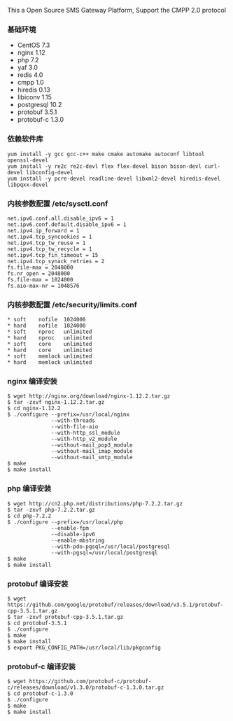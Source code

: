 This a Open Source SMS Gateway Platform, Support the CMPP 2.0 protocol

### 基础环境

- CentOS 7.3
- nginx 1.12
- php 7.2
- yaf 3.0
- redis 4.0
- cmpp 1.0
- hiredis 0.13
- libiconv 1.15
- postgresql 10.2
- protobuf 3.5.1
- protobuf-c 1.3.0

### 依赖软件库

    yum install -y gcc gcc-c++ make cmake automake autoconf libtool openssl-devel
    yum install -y re2c re2c-devl flex flex-devel bison bison-devl curl-devel libconfig-devel
    yum install -y pcre-devel readline-devel libxml2-devel hiredis-devel libpqxx-devel

### 内核参数配置 /etc/sysctl.conf

    net.ipv6.conf.all.disable_ipv6 = 1
    net.ipv6.conf.default.disable_ipv6 = 1
    net.ipv4.ip_forward = 1
    net.ipv4.tcp_syncookies = 1
    net.ipv4.tcp_tw_reuse = 1
    net.ipv4.tcp_tw_recycle = 1
    net.ipv4.tcp_fin_timeout = 15
    net.ipv4.tcp_synack_retries = 2
    fs.file-max = 2048000
    fs.nr_open = 2048000
    fs.file-max = 1024000
    fs.aio-max-nr = 1048576

### 内核参数配置 /etc/security/limits.conf

    * soft    nofile  1024000
    * hard    nofile  1024000
    * soft    nproc   unlimited
    * hard    nproc   unlimited
    * soft    core    unlimited
    * hard    core    unlimited
    * soft    memlock unlimited
    * hard    memlock unlimited

### nginx 编译安装

    $ wget http://nginx.org/download/nginx-1.12.2.tar.gz
    $ tar -zxvf nginx-1.12.2.tar.gz
    $ cd nginx-1.12.2
    $ ./configure --prefix=/usr/local/nginx
                  --with-threads
                  --with-file-aio
                  --with-http_ssl_module
                  --with-http_v2_module
                  --without-mail_pop3_module
                  --without-mail_imap_module
                  --without-mail_smtp_module
    $ make
    $ make install

### php 编译安装

    $ wget http://cn2.php.net/distributions/php-7.2.2.tar.gz
    $ tar -zxvf php-7.2.2.tar.gz
    $ cd php-7.2.2
    $ ./configure --prefix=/usr/local/php
                  --enable-fpm
                  --disable-ipv6
                  --enable-mbstring
                  --with-pdo-pgsql=/usr/local/postgresql
                  --with-pgsql=/usr/local/postgresql
    $ make
    $ make install


### protobuf 编译安装

    $ wget https://github.com/google/protobuf/releases/download/v3.5.1/protobuf-cpp-3.5.1.tar.gz
    $ tar -zxvf protobuf-cpp-3.5.1.tar.gz
    $ cd protobuf-3.5.1
    $ ./configure
    $ make
    $ make install
    $ export PKG_CONFIG_PATH=/usr/local/lib/pkgconfig

### protobuf-c 编译安装

    $ wget https://github.com/protobuf-c/protobuf-c/releases/download/v1.3.0/protobuf-c-1.3.0.tar.gz
    $ cd protobuf-c-1.3.0
    $ ./configure
    $ make
    $ make install
